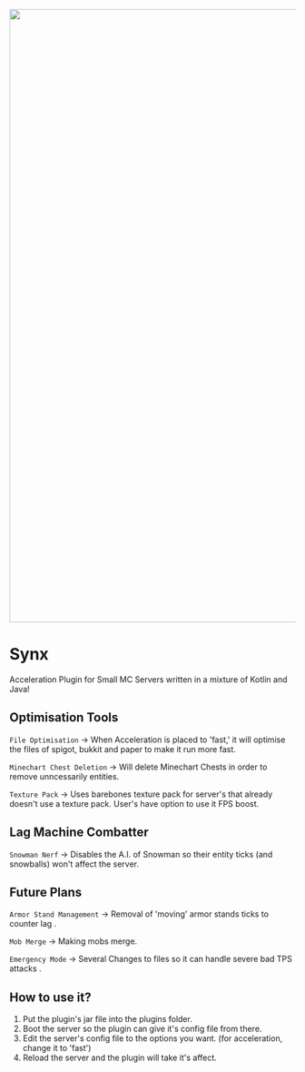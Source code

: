 <p align="center">
  <img src="https://repository-images.githubusercontent.com/570765321/7a3ac59a-e9fa-42a5-9a7f-cb66231fe028" width="1080">
</p>

# Synx
Acceleration Plugin for Small MC Servers written in a mixture of Kotlin and Java!

## Optimisation Tools
``File Optimisation`` -> When Acceleration is placed to 'fast,' it will optimise the files of spigot, bukkit and paper to make it run more fast.

``Minechart Chest Deletion`` -> Will delete Minechart Chests in order to remove unncessarily entities. 

``Texture Pack`` -> Uses barebones texture pack for server's that already doesn't use a texture pack. User's have option to use it FPS boost. 

## Lag Machine Combatter

``Snowman Nerf`` -> Disables the A.I. of Snowman so their entity ticks (and snowballs) won't affect the server. 

## Future Plans

``Armor Stand Management`` -> Removal of 'moving' armor stands ticks to counter lag .

``Mob Merge`` -> Making mobs merge.

``Emergency Mode`` -> Several Changes to files so it can handle severe bad TPS attacks .

## How to use it?
1) Put the plugin's jar file into the plugins folder.
2) Boot the server so the plugin can give it's config file from there.
3) Edit the server's config file to the options you want. (for acceleration, change it to 'fast')
4) Reload the server and the plugin will take it's affect.
